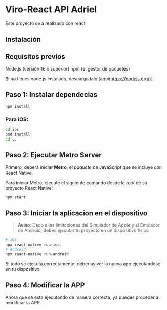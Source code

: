 # Viro-React API Adriel

Este proyecto se a realizado con react

## Instalación

## Requisitos previos

Node.js (versión 16 o superior)
npm (el gestor de paquetes)

Si no tienes node.js instalado, descargadalo [aqui(https://nodejs.org/)].


## Paso 1: Instalar dependecias

```bash
npm install
```

### Para iOS:

```bash
cd ios
pod install
cd ..
```

## Paso 2: Ejecutar Metro Server

Primero, deberá iniciar **Metro**, el _paquete_ de JavaScript que se incluye _con_ React Native.

Para iniciar Metro, ejecute el siguiente comando desde la _root_ de su proyecto React Native:

```bash
npm start
```

## Paso 3: Iniciar la aplicacion en el dispositivo 

> **Aviso**: 
Dado a las limitaciones del Simulador de Apple y el Emulador de Android, debes ejecutar tu proyecto en un dispositivo físico


```bash
# iOS
npx react-native run-ios
# Android
npx react-native run-android
```

Si todo se ejecuta correctamente, deberias ver la nueva app ejecutandose en tu dispositivo.

## Paso 4: Modificar la APP

Ahora que se esta ejecutando de manera correcta, ya puedes proceder a modificar la APP.